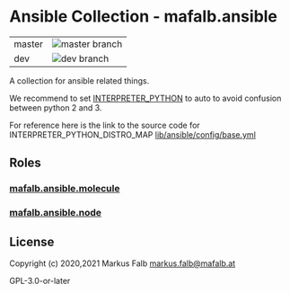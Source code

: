 # Ansible Collection - mafalb.ansible

|||
|---|---|
|master|![master branch](https://github.com/mafalb/ansible-collection-ansible/workflows/CI/badge.svg)|
|dev|![dev branch](https://github.com/mafalb/ansible-collection-ansible/workflows/CI/badge.svg?branch=dev)|

A collection for ansible related things.

We recommend to set [INTERPRETER_PYTHON](https://docs.ansible.com/ansible/latest/reference_appendices/config.html#interpreter-python) to auto to avoid confusion between python 2 and 3.

For reference here is the link to the source code for INTERPRETER_PYTHON_DISTRO_MAP [lib/ansible/config/base.yml](https://raw.githubusercontent.com/ansible/ansible/devel/lib/ansible/config/base.yml)

## Roles

### [mafalb.ansible.molecule](roles/molecule/README.md)

### [mafalb.ansible.node](roles/node/README.md)

## License

Copyright (c) 2020,2021 Markus Falb <markus.falb@mafalb.at>

GPL-3.0-or-later
